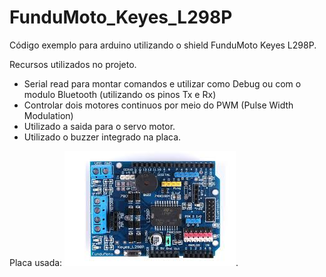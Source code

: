 # FunduMoto_Keyes_L298P

Código exemplo para arduino utilizando o shield FunduMoto Keyes L298P.

Recursos utilizados no projeto.
* Serial read para montar comandos e utilizar como Debug ou com o modulo Bluetooth (utilizando os pinos Tx e Rx)
* Controlar dois motores continuos por meio do PWM (Pulse Width Modulation)
* Utilizado a saida para o servo motor.
* Utilizado o buzzer integrado na placa.

Placa usada:
![Image no google](https://github.com/MaxsonCM/FunduMoto_Keyes_L298P/blob/main/extra/fundumoto.jpg).
